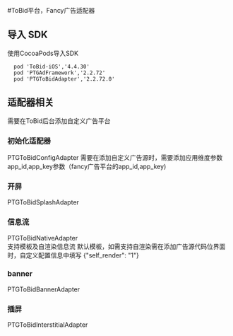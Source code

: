 #ToBid平台，Fancy广告适配器

## 导入 SDK
使用CocoaPods导入SDK

```shell
  pod 'ToBid-iOS','4.4.30'
  pod 'PTGAdFramework','2.2.72'
  pod 'PTGToBidAdapter','2.2.72.0'
```

## 适配器相关
需要在ToBid后台添加自定义广告平台

### 初始化适配器
PTGToBidConfigAdapter
需要在添加自定义广告源时，需要添加应用维度参数app_id,app_key参数（fancy广告平台的app_id,app_key)
   
### 开屏
PTGToBidSplashAdapter  

### 信息流
PTGToBidNativeAdapter  
支持模板及自渲染信息流 默认模板，如需支持自渲染需在添加广告源代码位界面时，自定义配置信息中填写 {"self_render": "1"}

### banner
PTGToBidBannerAdapter  

### 插屏
PTGToBidInterstitialAdapter  
